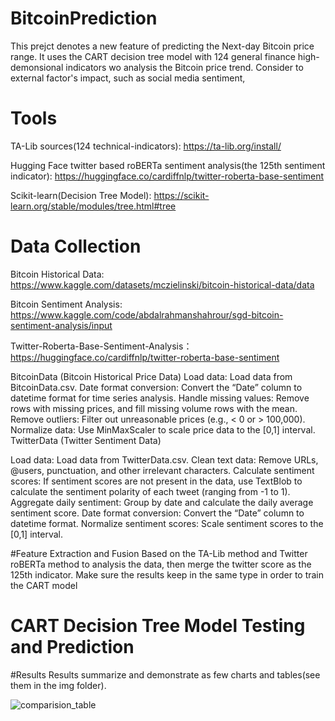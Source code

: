 # BitcoinPrediction
This prejct denotes a new feature of predicting the Next-day Bitcoin price range. It uses the CART decision tree model with 124 general finance high-demonsional indicators wo analysis the Bitcoin price trend. Consider to external factor's impact, such as social media sentiment, 

# Tools
TA-Lib sources(124 technical-indicators): https://ta-lib.org/install/

Hugging Face twitter based roBERTa sentiment analysis(the 125th sentiment indicator): https://huggingface.co/cardiffnlp/twitter-roberta-base-sentiment

Scikit-learn(Decision Tree Model): https://scikit-learn.org/stable/modules/tree.html#tree

# Data Collection
Bitcoin Historical Data: https://www.kaggle.com/datasets/mczielinski/bitcoin-historical-data/data

Bitcoin Sentiment Analysis: https://www.kaggle.com/code/abdalrahmanshahrour/sgd-bitcoin-sentiment-analysis/input

Twitter-Roberta-Base-Sentiment-Analysis： https://huggingface.co/cardiffnlp/twitter-roberta-base-sentiment

BitcoinData (Bitcoin Historical Price Data)
Load data: Load data from BitcoinData.csv.
Date format conversion: Convert the “Date” column to datetime format for time series analysis.
Handle missing values: Remove rows with missing prices, and fill missing volume rows with the mean.
Remove outliers: Filter out unreasonable prices (e.g., < 0 or > 100,000).
Normalize data: Use MinMaxScaler to scale price data to the [0,1] interval.
TwitterData (Twitter Sentiment Data)

Load data: Load data from TwitterData.csv.
Clean text data: Remove URLs, @users, punctuation, and other irrelevant characters.
Calculate sentiment scores: If sentiment scores are not present in the data, use TextBlob to calculate the sentiment polarity of each tweet (ranging from -1 to 1).
Aggregate daily sentiment: Group by date and calculate the daily average sentiment score.
Date format conversion: Convert the “Date” column to datetime format.
Normalize sentiment scores: Scale sentiment scores to the [0,1] interval.

#Feature Extraction and Fusion
Based on the TA-Lib method and Twitter roBERTa method to analysis the data, then merge the twitter score as the 125th indicator. Make sure the results keep in the same type in order to train the CART model

# CART Decision Tree Model Testing and Prediction

#Results
Results summarize and demonstrate as few charts and tables(see them in the img folder).


![comparision_table](https://github.com/user-attachments/assets/47ac9b38-a561-4090-bddc-492af6762a2f)
